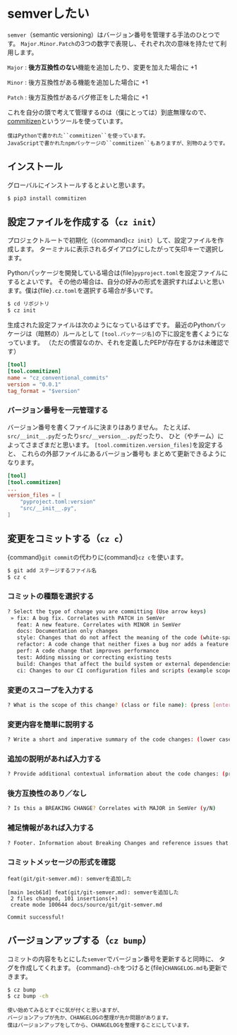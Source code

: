 # semverしたい

``semver``（semantic versioning）はバージョン番号を管理する手法のひとつです。
``Major.Minor.Patch``の3つの数字で表現し、それぞれ次の意味を持たせて利用します。

``Major``
: **後方互換性のない**機能を追加したり、変更を加えた場合に +1

``Minor``
: 後方互換性がある機能を追加した場合に +1

``Patch``
: 後方互換性があるバグ修正をした場合に +1

これを自分の頭で考えて管理するのは（僕にとっては）到底無理なので、
[commitizen](https://commitizen-tools.github.io/commitizen/)というツールを使っています。

```{note}
僕はPythonで書かれた``commitizen``を使っています。
JavaScriptで書かれたnpmパッケージの``commitizen``もありますが、別物のようです。
```

## インストール

グローバルにインストールするとよいと思います。

```bash
$ pip3 install commitizen
```

## 設定ファイルを作成する（``cz init``）

プロジェクトルートで初期化（{command}`cz init`）して、設定ファイルを作成します。
ターミナルに表示されるダイアログにしたがって矢印キーで選択します。

Pythonパッケージを開発している場合は{file}`pyproject.toml`を設定ファイルにするとよいです。
その他の場合は、自分の好みの形式を選択すればよいと思います。僕は{file}`.cz.toml`を選択する場合が多いです。

```bash
$ cd リポジトリ
$ cz init
```

生成された設定ファイルは次のようになっているはずです。
最近のPythonパッケージは（暗黙の）ルールとして
``[tool.パッケージ名]``の下に設定を書くようになっています。
（ただの慣習なのか、それを定義したPEPが存在するかは未確認です）

```toml
[tool]
[tool.commitizen]
name = "cz_conventional_commits"
version = "0.0.1"
tag_format = "$version"
```

### バージョン番号を一元管理する

バージョン番号を書くファイルに決まりはありません。
たとえば、``src/__init__.py``だったり``src/__version__.py``だったり、
ひと（やチーム）によってさまざまだと思います。
``[tool.commitizen.version_files]``を設定すると、
これらの外部ファイルにあるバージョン番号も
まとめて更新できるようになります。

```toml
[tool]
[tool.commitizen]
...
version_files = [
    "pyproject.toml:version"
    "src/__init__.py",
]
```

## 変更をコミットする（``cz c``）

{command}`git commit`の代わりに{command}`cz c`を使います。

```bash
$ git add ステージするファイル名
$ cz c
```

### コミットの種類を選択する

```bash
? Select the type of change you are committing (Use arrow keys)
 » fix: A bug fix. Correlates with PATCH in SemVer
   feat: A new feature. Correlates with MINOR in SemVer
   docs: Documentation only changes
   style: Changes that do not affect the meaning of the code (white-space, formatting, missing semi-colons, etc)
   refactor: A code change that neither fixes a bug nor adds a feature
   perf: A code change that improves performance
   test: Adding missing or correcting existing tests
   build: Changes that affect the build system or external dependencies (example scopes: pip, docker, npm)
   ci: Changes to our CI configuration files and scripts (example scopes: GitLabCI)
```

### 変更のスコープを入力する

```bash
? What is the scope of this change? (class or file name): (press [enter] to skip)
```

### 変更内容を簡単に説明する

```bash
? Write a short and imperative summary of the code changes: (lower case and no period)
```

### 追加の説明があれば入力する

```bash
? Provide additional contextual information about the code changes: (press [enter] to skip)
```

### 後方互換性のあり／なし

```bash
? Is this a BREAKING CHANGE? Correlates with MAJOR in SemVer (y/N)
```

### 補足情報があれば入力する

```bash
? Footer. Information about Breaking Changes and reference issues that this commit closes: (press [enter] to skip)
```

### コミットメッセージの形式を確認

```
feat(git/git-semver.md): semverを追加した

[main 1ecb61d] feat(git/git-semver.md): semverを追加した
 2 files changed, 101 insertions(+)
 create mode 100644 docs/source/git/git-semver.md

Commit successful!
```


## バージョンアップする（``cz bump``）

コミットの内容をもとにした``semver``でバージョン番号を更新すると同時に、
タグを作成してくれます。
{command}`-ch`をつけると{file}`CHANGELOG.md`も更新できます。

```bash
$ cz bump
$ cz bump -ch
```

```{note}
使い始めてみるとすぐに気が付くと思いますが、
バージョンアップが先か、CHANGELOGの整理が先か問題があります。
僕はバージョンアップをしてから、CHANGELOGを整理することにしています。
```
